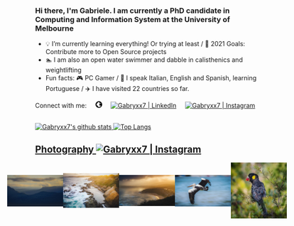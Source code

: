 ### Hi there, I'm Gabriele. I am currently a PhD candidate in Computing and Information System at the University of Melbourne
- 💡 I’m currently learning everything! Or trying at least / 🎯 2021 Goals: Contribute more to Open Source projects
- 🏊 I am also an open water swimmer and dabble in calisthenics and weightlifting
- Fun facts: 🎮 PC Gamer / 💬 I speak Italian, English and Spanish, learning Portuguese / ✈️ I have visited 22 countries so far.


Connect with me:     
[<img alt="gmarini.com" class="no-hover no-mark" src="https://raw.githubusercontent.com/iconic/open-iconic/master/svg/globe.svg" width="15px"/>][website]    
[<img alt="Gabryxx7 | LinkedIn" class="no-hover no-mark" src="https://cdn.jsdelivr.net/npm/simple-icons@v3/icons/linkedin.svg" width="15px"/>][linkedin]    
[<img alt="Gabryxx7 | Instagram" class="no-hover no-mark" src="https://cdn.jsdelivr.net/npm/simple-icons@v3/icons/instagram.svg" width="15px"/>][instagram]    

<div>
<a class="no-hover no-mark" href="https://github.com/Gabryxx7">
<img alt="Gabryxx7's github stats" src="https://github-readme-stats.vercel.app/api?username=Gabryxx7&amp;count_private=true&amp;show_icons=true&amp;theme=onedark&amp;include_all_commits=1"/>
</a>
<a class="no-hover no-mark" href="https://github.com/Gabryxx7">
<img alt="Top Langs" src="https://github-readme-stats.vercel.app/api/top-langs/?username=Gabryxx7&amp;layout=compact&amp;theme=onedark"/>
</a>
</div>

## [Photography <img alt="Gabryxx7 | Instagram" src="https://cdn.jsdelivr.net/npm/simple-icons@v3/icons/instagram.svg" width="15px"/>][instagram]

<div class="github-insta-feed" style="display: flex;justify-content: center; align-items: center;">
<img alt="Gabryxx7 | Instagram" class="no-hover no-mark" height="auto" src="/assets/gabryxx7/img/photos/202201/272403231_3099930970284306_2054452382131918485_n_18216735250113087.jpg" width="25%"/>
<img alt="Gabryxx7 | Instagram" class="no-hover no-mark" height="auto" src="/assets/gabryxx7/img/photos/202201/272498964_160054973026799_8305514290373229742_n_17891978165536915.jpg" width="25%"/>
<img alt="Gabryxx7 | Instagram" class="no-hover no-mark" height="auto" src="/assets/gabryxx7/img/photos/202201/272177500_278593610924961_183644696826839967_n_17994795400417473.jpg" width="25%"/>
<img alt="Gabryxx7 | Instagram" class="no-hover no-mark" height="auto" src="/assets/gabryxx7/img/photos/202201/272107688_952135689058183_1104079245098692016_n_17930040874960542.jpg" width="25%"/>
<img alt="Gabryxx7 | Instagram" class="no-hover no-mark" height="auto" src="/assets/gabryxx7/img/photos/202201/271938790_4961244277272347_2918326676412093919_n_17914329953141154.jpg" width="25%"/>
</div>

[website]: https://gmarini.com/
[twitter]: https://twitter.com/Gabryxx7
[youtube]: https://youtube.com/gabryxx7
[instagram]: https://www.instagram.com/gabryxx7
[linkedin]: https://www.linkedin.com/in/gabryxx7
[webdevplaylist]: https://www.youtube.com/playlist?list=PLkwxH9e_vrAJ0WbEsFA9W3I1W-g_BTsbt
[jsplaylist]: https://www.youtube.com/playlist?list=PLkwxH9e_vrALRJKu7wfXby3MKeflhTu6B
[cssplaylist]: https://www.youtube.com/playlist?list=PLkwxH9e_vrALSdvZuEh6gqQdmDoDIoqz4
[reactplaylist]: https://www.youtube.com/playlist?list=PLkwxH9e_vrAK4TdffpxKY3QGyHCpxFcQ0

<!-- Source: https://raw.githubusercontent.com/codeSTACKr/codeSTACKr/master/README.md -->
